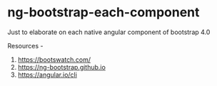 # ng-bootstrap-each-component
Just to elaborate on each native angular component of bootstrap 4.0

Resources - 
1. https://bootswatch.com/
2. https://ng-bootstrap.github.io
3. https://angular.io/cli
